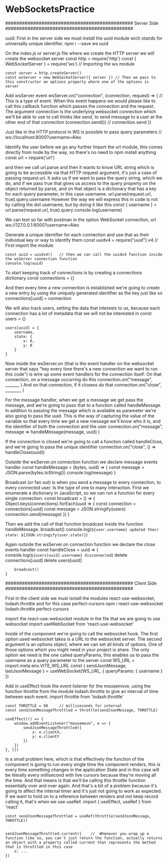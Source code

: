 # WebSocketsPractice

##############################################  Server Side  ##############################################

uuid: First in the server side we must install the uuid module wich stands for universally unique identifier.
    npm i --save ws uuid

On the index.js or server.js file where we create the HTTP server we will create the websocket server
    const http = require('http')
    const { WebSocketServer } = require('ws')   // Importing the ws module

    const server = http.createServer()
    const wsServer = new WebSocketServer({ server }) // Then we pass to this constructor an options property where one of the options is server

Add wsServer event
    wsServer.on("connection", (connection, request) => {    // This is a type of event. When this event happens we would please like to call this callback function which passes the connection and the request. The argument connection is the underlying websocket connection which we'll be able to use to call thinks like send, to send message to a user at the other end of that connection (connection.send())
    // connection.send
    })

Just like in the HTTP protocol in WS is possible to pass query parameters
    // ws://localhost:8000?username=Alex

Identify the user before we go any further
Import the url module, this comes directly from node by the way, so there's no need to npm install anything
    const url = require('url')

and then we call url.parse and then it wants to know URL string which is going to be accessible via that HTTP request argument, it's just a case of passing request.url. It asks us if we want to pass the query string, which we do, and if we pass true that gives us access to the query property on the object returned by parse, and on that object is a dictionary that has a key for each query parameter, in this case username.
    url.parse(request.url, true).query.username
However the way we will express this in code is not by calling the dot username, but by doing it like this
    const { username } = url.parse(request.url, true).query
    console.log(username)

We can test so far with postman in the option WebSocket connection, url ws://127.0.0.1:8000?username=Alex

Generate a unique identifier for each connection and use that as their individual key or way to identify them
    const uuidv4 = require("uuid").v4 // First import the module
    
    const uuid = uuidv4()   // then we can call the uuidv4 function inside the wsServer connection function
    console.log(uuid)

To start keeping track of connections is by creating a connections dictionary
    const connections = {}

And then every time a new connection is established we're going to create a new entry by using the uniquely generated identifier as the key just like so
    connections[uuid] = connection

We will also track users, setting the data that interests to us, because each connection has a lot of metadata that we will not be interested in
    const users = {}

    users[uuid] = {
        username,
        state: {
            x: 0,
            y: 0
        }
    }

Now inside the wsServer.on (that is the event handler on the websocket server that says "hey every time there's a new connection we want to run this code") is wire up some event handlers for the connection itself:
On that connection, on a message occurring do this
    connection.on("message", _______ )
And on that connection, if it closess do that
    connection.on("close", ________ )

For the message handler, when we get a message we get pass the message, and we're going to pass that to a function called handleMessage. In addition to passing the message which is available as parameter we're also going to pass the uuid. This is the way of capturing the value of the variable so that every time we get a new message we'll know who it is, and the identifier of both the connection and the user
    connection.on("message", message => handleMessage(message, uuid) )

If the connection is closed we're going to call a function called handleClose, and we're going to pass the unique identifier
    connection.on("close", () => handleClose(uuid))

Outside the wsServer.on connection function we declare message events handler
    const handleMessage = (bytes, uuid) => {
        const message = JSON.parse(bytes.toString())
        console.log(message)
    }

Broadcast (or fan out) is when you send a message to every connection, to every connected user. Is the type of one to many interaction.
First we enumerate a dictionary in JavaScript, so we can run a function for every single connection.
    const broadcast = () => {
        Object.keys(connections).forEach(uuid => {
            const connection = connections[uuid]
            const message = JSON.stringify(users)
            connection.send(message)
        })
    }

Then we add the call of that function broadcast inside the function handleMessage.
    broadcast()
    console.log(`${user.username} updated their state: ${JSON.stringify(user.state)}`)


Again outside the wsServer.on connection function we declare the close events handler
    const handleClose = uuid => {
        console.log(`${users[uuid].username} disconnected`)
        delete connections[uuid]
        delete users[uuid]

        broadcast()
    }

    

##############################################  Client Side  ##############################################

First in the client side we must isntall  the modules react-use-websocket, lodash.throttle and for this case perfect-cursors
    npm i react-use-websocket lodash.throttle perfect-cursors

import the react-use-websocket module in the file that we are going to use websocket
    import useWebSocket from 'react-use-websocket'

Inside of the component we're going to call the websocket hook. The first option used websocket takes is a URL to the websocket server. The second argument is an options object, where we can set all kinds of options. One of those options which you might need in your project is share. The only option we need is the one called queryParams, this enables us to pass the username as a query parameter to the server 
    const WS_URL = import.meta.env.VITE_WS_URL
    const { sendJsonMessage, lastJsonMessage } = useWebSocket(WS_URL, {
        queryParams: { username }
    })

Add in useEffect hook the event listener for the mousemove, using the function throttle from the module lodash.throttle to give an interval of time between each event.
    import throttle from 'lodash.throttle'


    const THROTTLE = 50     // milliseconds for interval
    const sendJsonMessageThrottled = throttle(sendJsonMessage, THROTTLE)

    useEffect(() => {
        window.addEventListener("mousemove", e => {
            sendJsonMessageThrottled({
                x: e.clientX,
                y: e.clientY
            })
        })
    }, [])

Is a small problem here, which is that effectively the function of the component is going to run every single time the component renders, this is every time something changes in the application State and in this case will be literally every millisecond with live cursors because they're moving all the time. And that means is that we'll be calling this throttle function essentially over and over again. And that's a bit of a problem because it's going to affect the internal timer and it's just not going to work as expected. If we want to hold on to a reference between renders and not keep record calling it, that's when we use useRef.
    import { useEffect, useRef } from 'react'


    const sendJsonMessageThrottled = useRef(throttle(sendJsonMessage, THROTTLE))


    sendJsonMessageThrottled.current({    //  Whenever you wrap up a function like so, you can't just return the function, actually returns an object with a property called current that represents the method that is throttled in this case
        x: ...
    })